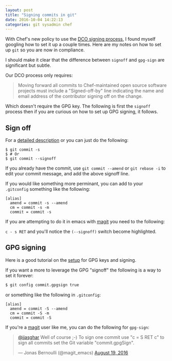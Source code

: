 ```yaml
---
layout: post
title: "Signing commits in git"
date: 2016-10-04 14:22:13
categories: git sysadmin chef
---
```


With Chef's new policy to use the [DCO signing process][dcosigning], I found
myself googling how to set it up a couple times. Here are my notes on how to
set up `git` so you are now in compliance.

I should make it clear that the difference between `signoff` and `gpg-sign`
are significant but subtle.

Our DCO process only requires:

> Moving forward all commits to Chef-maintained open source software projects must include a "Signed-off-by" line indicating the name and email address of the contributor signing off on the change.

Which doesn't require the GPG key. The following is first the `signoff` process
then if you are curious on how to set up GPG signing, it follows.

## Sign off

For a [detailed description][detailed] or you can just do the following:

```
$ git commit -s
$ # Or
$ git commit --signoff
```

If you already have the commit, use `git commit --amend` or `git rebase -i` to
edit your commit message, and add the above signoff line.

If you would like something more perminant, you can add to your `.gitconfig`
something like the following:

```
[alias]
  amend = commit -s --amend
  cm = commit -s -m
  commit = commit -s
```

If you are attempting to do it in emacs with [magit][magit] you need to
the following:

`c - s RET` and you'll notice the `(--signoff)` switch become highlighted.

## GPG signing

Here is a good tutorial on the [setup][gpg] for GPG keys and signing.

If you want a more to leverage the GPG "signoff" the following is a
way to set it forever:

```bash
$ git config commit.gpgsign true
```

or something like the following in `.gitconfig`:

```
[alias]
  amend = commit -S --amend
  cm = commit -S -m
  commit = commit -S
```

If you're a [magit][magit] user like me, you can do the following for `gpg-sign`:

<blockquote class="twitter-tweet" data-lang="en"><p lang="en" dir="ltr"><a href="https://twitter.com/jjasghar">@jjasghar</a> Well of course ;-) To sign one commit use &quot;c = S RET c&quot; to sign all commits set the Git variable &quot;commit.gpgSign&quot;.</p>&mdash; Jonas Bernoulli (@magit_emacs) <a href="https://twitter.com/magit_emacs/status/766785033277353984">August 19, 2016</a></blockquote>
<script async src="//platform.twitter.com/widgets.js" charset="utf-8"></script>


[dcosigning]: https://discourse.chef.io/t/a-developer-certificate-of-origin-dco-is-now-required-with-code-contributions/9579
[detailed]: http://stackoverflow.com/questions/13457203/how-to-add-the-signed-off-by-field-in-the-git-patch
[magit]: https://magit.vc/
[gpg]: https://harryrschwartz.com/2014/11/01/automatically-signing-your-git-commits.html
